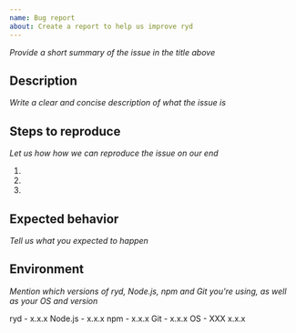 ```yaml
---
name: Bug report
about: Create a report to help us improve ryd
---
```


_Provide a short summary of the issue in the title above_

## Description

_Write a clear and concise description of what the issue is_

## Steps to reproduce

_Let us how how we can reproduce the issue on our end_

1.
2.
3.

## Expected behavior

_Tell us what you expected to happen_

## Environment

_Mention which versions of ryd, Node.js, npm and Git you're using, as well as your OS and version_

ryd - x.x.x
Node.js - x.x.x
npm - x.x.x
Git - x.x.x
OS - XXX x.x.x

